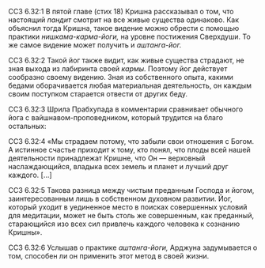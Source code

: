 ССЗ 6.32:1	В пятой главе (стих 18) Кришна рассказывал о том, что настоящий _пандит_ смотрит на все живые существа одинаково. Как объяснил тогда Кришна, такое видение можно обрести с помощью практики _нишкама-карма-йоги,_ на уровне постижения Сверхдуши. То же самое видение может получить и _аштанга-йог._

ССЗ 6.32:2	Такой йог также видит, как живые существа страдают, не зная выхода из лабиринта своей _кармы._ Поэтому йог действует сообразно своему видению. Зная из собственного опыта, какими бедами оборачивается любая материальная деятельность, он каждым своим поступком старается отвести от других беду.

ССЗ 6.32:3	Шрила Прабхупада в комментарии сравнивает обычного йога с вайшнавом-проповедником, который трудится на благо остальных:

ССЗ 6.32:4	«Мы страдаем потому, что забыли свои отношения с Богом. А истинное счастье приходит к тому, кто понял, что плоды всей нашей деятельности принадлежат Кришне, что Он — верховный наслаждающийся, владыка всех земель и планет и лучший друг каждого. [...]

ССЗ 6.32:5	Такова разница между чистым преданным Господа и йогом, заинтересованным лишь в собственном духовном развитии. Йог, который уходит в уединенное место в поисках совершенных условий для медитации, может не быть столь же совершенным, как преданный, старающийся изо всех сил привлечь каждого человека к сознанию Кришны».

ССЗ 6.32:6	Услышав о практике _аштанга-йоги,_ Арджуна задумывается о том, способен ли он применить этот метод в своей жизни.